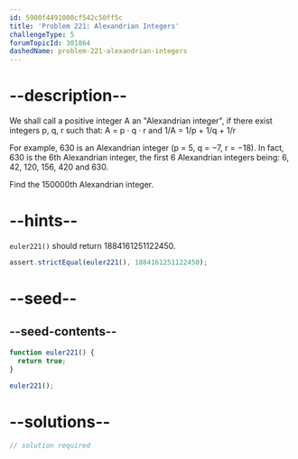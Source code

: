 ```yaml
---
id: 5900f4491000cf542c50ff5c
title: 'Problem 221: Alexandrian Integers'
challengeType: 5
forumTopicId: 301864
dashedName: problem-221-alexandrian-integers
---
```


# --description--

We shall call a positive integer A an "Alexandrian integer", if there exist integers p, q, r such that: A = p · q · r and 1/A = 1/p + 1/q + 1/r

<!-- TODO Use MathJax -->

For example, 630 is an Alexandrian integer (p = 5, q = −7, r = −18). In fact, 630 is the 6th Alexandrian integer, the first 6 Alexandrian integers being: 6, 42, 120, 156, 420 and 630.

Find the 150000th Alexandrian integer.

# --hints--

`euler221()` should return 1884161251122450.

```js
assert.strictEqual(euler221(), 1884161251122450);
```

# --seed--

## --seed-contents--

```js
function euler221() {
  return true;
}

euler221();
```

# --solutions--

```js
// solution required
```

